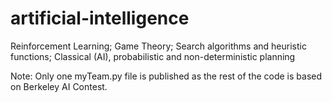 # artificial-intelligence
Reinforcement Learning; Game Theory; Search algorithms and heuristic functions; Classical (AI), probabilistic and non-deterministic planning

Note: Only one myTeam.py file is published as the rest of the code is based on Berkeley AI Contest.

